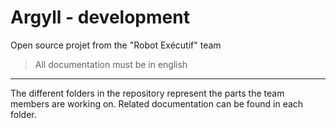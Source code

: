 # Argyll - development
Open source projet from the "Robot Exécutif" team
> All documentation must be in english
____

The different folders in the repository represent the parts the team members are working on. Related documentation can be found in each folder.